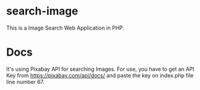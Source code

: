 # search-image
This is a Image Search Web Application in PHP.

# Docs
It's using Pixabay API for searching Images. 
For use, you have to get an API Key from https://pixabay.com/api/docs/ and paste the key on index.php file line number 67.
